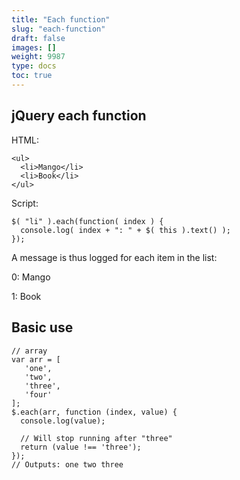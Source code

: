 ```yaml
---
title: "Each function"
slug: "each-function"
draft: false
images: []
weight: 9987
type: docs
toc: true
---
```


## jQuery each function
HTML:

    <ul>
      <li>Mango</li>
      <li>Book</li>
    </ul>
Script:

    $( "li" ).each(function( index ) {
      console.log( index + ": " + $( this ).text() );
    });
A message is thus logged for each item in the list:

0: Mango 

1: Book



## Basic use
    // array
    var arr = [
       'one',
       'two',
       'three',
       'four'
    ];
    $.each(arr, function (index, value) {
      console.log(value);
      
      // Will stop running after "three"
      return (value !== 'three');
    });
    // Outputs: one two three

